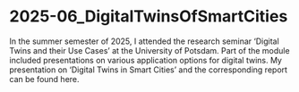 # 2025-06_DigitalTwinsOfSmartCities

In the summer semester of 2025, I attended the research seminar ‘Digital Twins and their Use Cases’ at the University of Potsdam. Part of the module included presentations on various application options for digital twins. My presentation on ‘Digital Twins in Smart Cities’ and the corresponding report can be found here.
